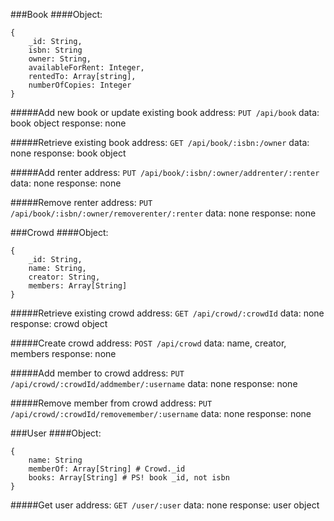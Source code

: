 ###Book
####Object:
```
{
    _id: String,
    isbn: String
    owner: String,
    availableForRent: Integer, 
    rentedTo: Array[string],
    numberOfCopies: Integer
}
```

#####Add new book or update existing book
address:	`PUT /api/book`
data:		book object
response:	none

#####Retrieve existing book
address:	`GET /api/book/:isbn:/owner`
data:		none
response:	book object

#####Add renter
address:	`PUT /api/book/:isbn/:owner/addrenter/:renter`
data:		none
response:	none

#####Remove renter
address:	`PUT /api/book/:isbn/:owner/removerenter/:renter`
data:		none
response:	none

###Crowd
####Object:
```
{
    _id: String, 
    name: String,
    creator: String,
    members: Array[String]
}
```

#####Retrieve existing crowd
address:	`GET /api/crowd/:crowdId`
data:		none
response:	crowd object

#####Create crowd
address:	`POST /api/crowd`
data:		name, creator, members
response:	none

#####Add member to crowd
address:	`PUT /api/crowd/:crowdId/addmember/:username`
data:		none
response:	none

#####Remove member from crowd
address:	`PUT /api/crowd/:crowdId/removemember/:username`
data:		none
response:	none

###User
####Object:
```
{
	name: String
	memberOf: Array[String] # Crowd._id
	books: Array[String] # PS! book _id, not isbn
}
```

#####Get user
address:	`GET /user/:user`
data:		none
response:	user object
